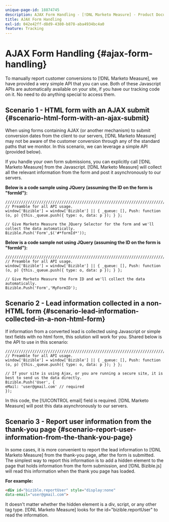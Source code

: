 ```yaml
---
unique-page-id: 18874745
description: AJAX Form Handling - [!DNL Marketo Measure] - Product Documentation
title: AJAX Form Handling
exl-id: 042e42ff-d8d9-4380-b878-aba4934bc4a0
feature: Tracking
---
```

# AJAX Form Handling {#ajax-form-handling}

To manually report customer conversions to [!DNL Marketo Measure], we have provided a very simple API that you can use. Both of these Javascript APIs are automatically available on your site, if you have our tracking code on it. No need to do anything special to access them.

## Scenario 1 - HTML form with an AJAX submit {#scenario-html-form-with-an-ajax-submit}

When using forms containing AJAX (or another mechanism) to submit conversion dates from the client to our servers, [!DNL Marketo Measure] may not be aware of the customer conversion through any of the standard paths that we monitor. In this scenario, we can leverage a simple API (provided below).

If you handle your own form submissions, you can explicitly call [!DNL Marketo Measure] from the Javascript. [!DNL Marketo Measure] will collect all the relevant information from the form and post it asynchronously to our servers.

**Below is a code sample using JQuery (assuming the ID on the form is "formId"):**

```jquery
///////////////////////////////////////////////////////////////////////  
// Preamble for all API usage.  
window['Bizible'] = window['Bizible'] || { _queue: [], Push: function (o, p) {this._queue.push({ type: o, data: p }); } };  
  
// Give Marketo Measure the JQuery Selector for the form and we'll collect the data automatically.  
Bizible.Push('Form',$('#*formId*'));
```

**Below is a code sample not using JQuery (assuming the ID on the form is "formId"):**

```jquery
///////////////////////////////////////////////////////////////////////  
// Preamble for all API usage.  
window['Bizible'] = window['Bizible'] || { _queue: [], Push: function (o, p) {this._queue.push({ type: o, data: p }); } };  
  
// Give Marketo Measure the Form ID and we'll collect the data automatically.
Bizible.Push('Form','MyFormID');
```

## Scenario 2 - Lead information collected in a non-HTML form {#scenario-lead-information-collected-in-a-non-html-form}

If information from a converted lead is collected using Javascript or simple text fields with no html form, this solution will work for you. Shared below is the API to use in this scenario:

```jquery
///////////////////////////////////////////////////////////////////////  
// Preamble for all API usage.  
window['Bizible'] = window['Bizible'] || { _queue: [], Push: function (o, p) {this._queue.push({ type: o, data: p }); } };  
  
// If your site is using Ajax, or you are running a secure site, it is best to send us the data directly.  
Bizible.Push('User', {
eMail: 'user@gmail.com' // required  
});  
```

In this code, the [!UICONTROL email] field is required. [!DNL Marketo Measure] will post this data asynchronously to our servers.

## Scenario 3 - Report user information from the thank-you page {#scenario-report-user-information-from-the-thank-you-page}

In some cases, it is more convenient to report the lead information to [!DNL Marketo Measure] from the thank-you page, after the form is submitted. The simplest way to report this information is to add a hidden element to the page that holds information from the form submission, and [!DNL Bizible.js] will read this information when the thank you page has loaded.

**For example:**

```html
<div id="bizible.reportUser" style="display:none"  
data-email="user@gmail.com">  
```

It doesn't matter whether the hidden element is a div, script, or any other tag type. [!DNL Marketo Measure] looks for the id="bizible.reportUser" to read the information.
